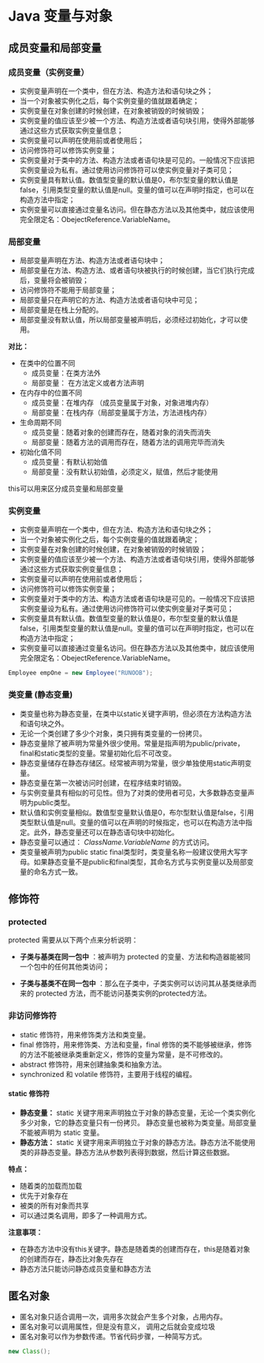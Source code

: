 # Java 变量与对象

## 成员变量和局部变量

### 成员变量（实例变量）
* 实例变量声明在一个类中，但在方法、构造方法和语句块之外；
* 当一个对象被实例化之后，每个实例变量的值就跟着确定；
* 实例变量在对象创建的时候创建，在对象被销毁的时候销毁；
* 实例变量的值应该至少被一个方法、构造方法或者语句块引用，使得外部能够通过这些方式获取实例变量信息；
* 实例变量可以声明在使用前或者使用后；
* 访问修饰符可以修饰实例变量；
* 实例变量对于类中的方法、构造方法或者语句块是可见的。一般情况下应该把实例变量设为私有。通过使用访问修饰符可以使实例变量对子类可见；
* 实例变量具有默认值。数值型变量的默认值是0，布尔型变量的默认值是false，引用类型变量的默认值是null。变量的值可以在声明时指定，也可以在构造方法中指定；
* 实例变量可以直接通过变量名访问。但在静态方法以及其他类中，就应该使用完全限定名：ObejectReference.VariableName。


### 局部变量

* 局部变量声明在方法、构造方法或者语句块中；
* 局部变量在方法、构造方法、或者语句块被执行的时候创建，当它们执行完成后，变量将会被销毁；
* 访问修饰符不能用于局部变量；
* 局部变量只在声明它的方法、构造方法或者语句块中可见；
* 局部变量是在栈上分配的。
* 局部变量没有默认值，所以局部变量被声明后，必须经过初始化，才可以使用。

**对比：**
* 在类中的位置不同
  * 成员变量：在类方法外
  * 局部变量： 在方法定义或者方法声明
* 在内存中的位置不同
  * 成员变量：在堆内存 （成员变量属于对象，对象进堆内存）
  * 局部变量：在栈内存（局部变量属于方法，方法进栈内存）
* 生命周期不同
  * 成员变量：随着对象的创建而存在，随着对象的消失而消失
  * 局部变量：随着方法的调用而存在，随着方法的调用完毕而消失
* 初始化值不同
  * 成员变量：有默认初始值
  * 局部变量：没有默认初始值，必须定义，赋值，然后才能使用

this可以用来区分成员变量和局部变量


### 实例变量
* 实例变量声明在一个类中，但在方法、构造方法和语句块之外；
* 当一个对象被实例化之后，每个实例变量的值就跟着确定；
* 实例变量在对象创建的时候创建，在对象被销毁的时候销毁；
* 实例变量的值应该至少被一个方法、构造方法或者语句块引用，使得外部能够通过这些方式获取实例变量信息；
* 实例变量可以声明在使用前或者使用后；
* 访问修饰符可以修饰实例变量；
* 实例变量对于类中的方法、构造方法或者语句块是可见的。一般情况下应该把实例变量设为私有。通过使用访问修饰符可以使实例变量对子类可见；
* 实例变量具有默认值。数值型变量的默认值是0，布尔型变量的默认值是false，引用类型变量的默认值是null。变量的值可以在声明时指定，也可以在构造方法中指定；
* 实例变量可以直接通过变量名访问。但在静态方法以及其他类中，就应该使用完全限定名：ObejectReference.VariableName。

```java
Employee empOne = new Employee("RUNOOB");
```

### 类变量 (静态变量)
* 类变量也称为静态变量，在类中以static关键字声明，但必须在方法构造方法和语句块之外。
* 无论一个类创建了多少个对象，类只拥有类变量的一份拷贝。
* 静态变量除了被声明为常量外很少使用。常量是指声明为public/private，final和static类型的变量。常量初始化后不可改变。
* 静态变量储存在静态存储区。经常被声明为常量，很少单独使用static声明变量。
* 静态变量在第一次被访问时创建，在程序结束时销毁。
* 与实例变量具有相似的可见性。但为了对类的使用者可见，大多数静态变量声明为public类型。
* 默认值和实例变量相似。数值型变量默认值是0，布尔型默认值是false，引用类型默认值是null。变量的值可以在声明的时候指定，也可以在构造方法中指定。此外，静态变量还可以在静态语句块中初始化。
* 静态变量可以通过： *ClassName.VariableName* 的方式访问。
* 类变量被声明为public static final类型时，类变量名称一般建议使用大写字母。如果静态变量不是public和final类型，其命名方式与实例变量以及局部变量的命名方式一致。

## 修饰符

### protected
protected 需要从以下两个点来分析说明：
* **子类与基类在同一包中** ：被声明为 protected 的变量、方法和构造器能被同一个包中的任何其他类访问；

* **子类与基类不在同一包中** ：那么在子类中，子类实例可以访问其从基类继承而来的 protected 方法，而不能访问基类实例的protected方法。

### 非访问修饰符

* static 修饰符，用来修饰类方法和类变量。
* final 修饰符，用来修饰类、方法和变量，final 修饰的类不能够被继承，修饰的方法不能被继承类重新定义，修饰的变量为常量，是不可修改的。
* abstract 修饰符，用来创建抽象类和抽象方法。
* synchronized 和 volatile 修饰符，主要用于线程的编程。

#### static 修饰符
* **静态变量：**
  static 关键字用来声明独立于对象的静态变量，无论一个类实例化多少对象，它的静态变量只有一份拷贝。 静态变量也被称为类变量。局部变量不能被声明为 static 变量。
* **静态方法：**
  static 关键字用来声明独立于对象的静态方法。静态方法不能使用类的非静态变量。静态方法从参数列表得到数据，然后计算这些数据。

**特点：**
* 随着类的加载而加载
* 优先于对象存在
* 被类的所有对象而共享
* 可以通过类名调用，即多了一种调用方式。

**注意事项：**
* 在静态方法中没有this关键字。静态是随着类的创建而存在，this是随着对象的创建而存在，静态比对象先存在
* 静态方法只能访问静态成员变量和静态方法


## 匿名对象
- 匿名对象只适合调用一次，调用多次就会产生多个对象，占用内存。
- 匿名对象可以调用属性，但是没有意义， 调用之后就会变成垃圾
- 匿名对象可以作为参数传递。节省代码步骤，一种简写方式。
```java
new Class();
```
